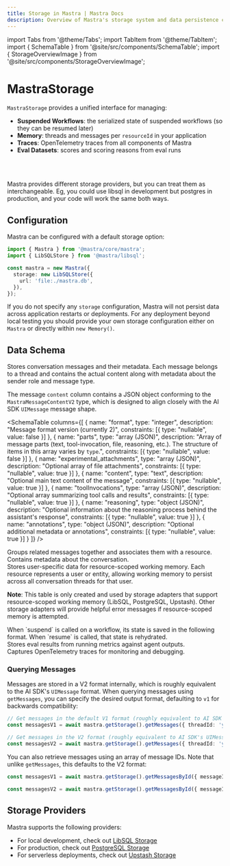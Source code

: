 ```yaml
---
title: Storage in Mastra | Mastra Docs
description: Overview of Mastra's storage system and data persistence capabilities.
---
```


import Tabs from '@theme/Tabs';
import TabItem from '@theme/TabItem';
import { SchemaTable } from '@site/src/components/SchemaTable';
import { StorageOverviewImage } from '@site/src/components/StorageOverviewImage';

# MastraStorage

`MastraStorage` provides a unified interface for managing:

- **Suspended Workflows**: the serialized state of suspended workflows (so they can be resumed later)
- **Memory**: threads and messages per `resourceId` in your application
- **Traces**: OpenTelemetry traces from all components of Mastra
- **Eval Datasets**: scores and scoring reasons from eval runs

<br />

<br />

<StorageOverviewImage />

Mastra provides different storage providers, but you can treat them as interchangeable. Eg, you could use libsql in development but postgres in production, and your code will work the same both ways.

## Configuration

Mastra can be configured with a default storage option:

```typescript copy
import { Mastra } from '@mastra/core/mastra';
import { LibSQLStore } from '@mastra/libsql';

const mastra = new Mastra({
  storage: new LibSQLStore({
    url: 'file:./mastra.db',
  }),
});
```

If you do not specify any `storage` configuration, Mastra will not persist data across application restarts or deployments. For any
deployment beyond local testing you should provide your own storage
configuration either on `Mastra` or directly within `new Memory()`.

## Data Schema

<Tabs>
  <TabItem value="messages" label="Messages">
Stores conversation messages and their metadata. Each message belongs to a thread and contains the actual content along with metadata about the sender role and message type.

<br />
<SchemaTable
  columns={[
    {
      name: "id",
      type: "uuidv4",
      description: "Unique identifier for the message (format: `xxxxxxxx-xxxx-xxxx-xxxx-xxxxxxxxxxxx`)",
      constraints: [
        { type: "primaryKey" },
        { type: "nullable", value: false }
      ]
    },
    {
      name: "thread_id",
      type: "uuidv4",
      description: "Parent thread reference",
      constraints: [
        { type: "foreignKey", value: "threads.id" },
        { type: "nullable", value: false }
      ]
    },
    {
      name: "resourceId",
      type: "uuidv4",
      description: "ID of the resource that owns this message",
      constraints: [
        { type: "nullable", value: true }
      ]
    },
    {
      name: "content",
      type: "text",
      description: "JSON of the message content in V2 format. Example: `{ format: 2, parts: [...] }`",
      constraints: [{ type: "nullable", value: false }]
    },
    {
      name: "role",
      type: "text",
      description: "Enum of `user | assistant`",
      constraints: [{ type: "nullable", value: false }]
    },
    {
      name: "createdAt",
      type: "timestamp",
      description: "Used for thread message ordering",
      constraints: [{ type: "nullable", value: false }]
    }
  ]}
/>

The message `content` column contains a JSON object conforming to the `MastraMessageContentV2` type, which is designed to align closely with the AI SDK `UIMessage` message shape.

<SchemaTable
columns={[
{
name: "format",
type: "integer",
description: "Message format version (currently 2)",
constraints: [{ type: "nullable", value: false }]
},
{
name: "parts",
type: "array (JSON)",
description: "Array of message parts (text, tool-invocation, file, reasoning, etc.). The structure of items in this array varies by `type`.",
constraints: [{ type: "nullable", value: false }]
},
{
name: "experimental_attachments",
type: "array (JSON)",
description: "Optional array of file attachments",
constraints: [{ type: "nullable", value: true }]
},
{
name: "content",
type: "text",
description: "Optional main text content of the message",
constraints: [{ type: "nullable", value: true }]
},
{
name: "toolInvocations",
type: "array (JSON)",
description: "Optional array summarizing tool calls and results",
constraints: [{ type: "nullable", value: true }]
},
{
name: "reasoning",
type: "object (JSON)",
description: "Optional information about the reasoning process behind the assistant's response",
constraints: [{ type: "nullable", value: true }]
},
{
name: "annotations",
type: "object (JSON)",
description: "Optional additional metadata or annotations",
constraints: [{ type: "nullable", value: true }]
}
]}
/>

</TabItem>

  <TabItem value="threads" label="Threads">
Groups related messages together and associates them with a resource. Contains metadata about the conversation.

<br />
<SchemaTable
  columns={[
    {
      name: "id",
      type: "uuidv4",
      description: "Unique identifier for the thread (format: `xxxxxxxx-xxxx-xxxx-xxxx-xxxxxxxxxxxx`)",
      constraints: [
        { type: "primaryKey" },
        { type: "nullable", value: false }
      ]
    },
    {
      name: "resourceId",
      type: "text",
      description: "Primary identifier of the external resource this thread is associated with. Used to group and retrieve related threads.",
      constraints: [{ type: "nullable", value: false }]
    },
    {
      name: "title",
      type: "text",
      description: "Title of the conversation thread",
      constraints: [{ type: "nullable", value: false }]
    },
    {
      name: "metadata",
      type: "text",
      description: "Custom thread metadata as stringified JSON. Example:",
      example: {
        category: "support",
        priority: 1
      }
    },
    {
      name: "createdAt",
      type: "timestamp",
      constraints: [{ type: "nullable", value: false }]
    },
    {
      name: "updatedAt",
      type: "timestamp",
      description: "Used for thread ordering history",
      constraints: [{ type: "nullable", value: false }]
    }
  ]}
/>

</TabItem>
  <TabItem value="resources" label="Resources">
Stores user-specific data for resource-scoped working memory. Each resource represents a user or entity, allowing working memory to persist across all conversation threads for that user.

<br />
<SchemaTable
  columns={[
    {
      name: "id",
      type: "text",
      description: "Resource identifier (user or entity ID) - same as resourceId used in threads and agent calls",
      constraints: [
        { type: "primaryKey" },
        { type: "nullable", value: false }
      ]
    },
    {
      name: "workingMemory",
      type: "text",
      description: "Persistent working memory data as Markdown text. Contains user profile, preferences, and contextual information that persists across conversation threads.",
      constraints: [{ type: "nullable", value: true }]
    },
    {
      name: "metadata",
      type: "jsonb",
      description: "Additional resource metadata as JSON. Example:",
      example: {
        preferences: { language: "en", timezone: "UTC" },
        tags: ["premium", "beta-user"]
      },
      constraints: [{ type: "nullable", value: true }]
    },
    {
      name: "createdAt",
      type: "timestamp",
      description: "When the resource record was first created",
      constraints: [{ type: "nullable", value: false }]
    },
    {
      name: "updatedAt",
      type: "timestamp",
      description: "When the working memory was last updated",
      constraints: [{ type: "nullable", value: false }]
    }
  ]}
/>

**Note**: This table is only created and used by storage adapters that support resource-scoped working memory (LibSQL, PostgreSQL, Upstash). Other storage adapters will provide helpful error messages if resource-scoped memory is attempted.

</TabItem>
  <TabItem value="workflows" label="Workflows">
When `suspend` is called on a workflow, its state is saved in the following format. When `resume` is called, that state is rehydrated.

<br />
<SchemaTable
  columns={[
    {
      name: "workflow_name",
      type: "text",
      description: "Name of the workflow",
      constraints: [{ type: "nullable", value: false }]
    },
    {
      name: "run_id",
      type: "uuidv4",
      description: "Unique identifier for the workflow execution. Used to track state across suspend/resume cycles (format: `xxxxxxxx-xxxx-xxxx-xxxx-xxxxxxxxxxxx`)",
      constraints: [{ type: "nullable", value: false }]
    },
    {
      name: "snapshot",
      type: "text",
      description: "Serialized workflow state as JSON. Example:",
      example: {
        value: { currentState: 'running' },
        context: {
          stepResults: {},
          attempts: {},
          triggerData: {}
        },
        activePaths: [],
        runId: '550e8400-e29b-41d4-a716-446655440000',
        timestamp: 1648176000000
      },
      constraints: [{ type: "nullable", value: false }]
    },
    {
      name: "createdAt",
      type: "timestamp",
      constraints: [{ type: "nullable", value: false }]
    },
    {
      name: "updatedAt",
      type: "timestamp",
      description: "Last modification time, used to track state changes during workflow execution",
      constraints: [{ type: "nullable", value: false }]
    }
  ]}
/>
  </TabItem>
  <TabItem value="eval-datasets" label="Eval Datasets">
Stores eval results from running metrics against agent outputs.

<br />
<SchemaTable
  columns={[
    {
      name: "input",
      type: "text",
      description: "Input provided to the agent",
      constraints: [{ type: "nullable", value: false }]
    },
    {
      name: "output",
      type: "text",
      description: "Output generated by the agent",
      constraints: [{ type: "nullable", value: false }]
    },
    {
      name: "result",
      type: "jsonb",
      description: "Eval result data that includes score and details. Example:",
      example: {
        score: 0.95,
        details: {
          reason: "Response accurately reflects source material",
          citations: ["page 1", "page 3"]
        }
      },
      constraints: [{ type: "nullable", value: false }]
    },
    {
      name: "agent_name",
      type: "text",
      constraints: [{ type: "nullable", value: false }]
    },
    {
      name: "metric_name",
      type: "text",
      description: "e.g Faithfulness, Hallucination, etc.",
      constraints: [{ type: "nullable", value: false }]
    },
    {
      name: "instructions",
      type: "text",
      description: "System prompt or instructions for the agent",
      constraints: [{ type: "nullable", value: false }]
    },
    {
      name: "test_info",
      type: "jsonb",
      description: "Additional test metadata and configuration",
      constraints: [{ type: "nullable", value: false }]
    },
    {
      name: "global_run_id",
      type: "uuidv4",
      description: "Groups related evaluation runs (e.g. all unit tests in a CI run)",
      constraints: [{ type: "nullable", value: false }]
    },
    {
      name: "run_id",
      type: "uuidv4",
      description: "Unique identifier for the run being evaluated (format: `xxxxxxxx-xxxx-xxxx-xxxx-xxxxxxxxxxxx`)",
      constraints: [{ type: "nullable", value: false }]
    },
    {
      name: "created_at",
      type: "timestamp",
      constraints: [{ type: "nullable", value: false }]
    }
  ]}
/>
  </TabItem>
  <TabItem value="captures-opentelemetry-traces-for-monitoring-and-de" label="Captures OpenTelemetry traces for monitoring and de">
Captures OpenTelemetry traces for monitoring and debugging.

<br />
<SchemaTable
  columns={[
    {
      name: "id",
      type: "text",
      description: "Unique trace identifier",
      constraints: [
        { type: "nullable", value: false },
        { type: "primaryKey" }
      ]
    },
    {
      name: "parentSpanId",
      type: "text",
      description: "ID of the parent span. Null if span is top level",
    },
    {
      name: "name",
      type: "text",
      description: "Hierarchical operation name (e.g. `workflow.myWorkflow.execute`, `http.request`, `database.query`)",
      constraints: [{ type: "nullable", value: false }],
    },
    {
      name: "traceId",
      type: "text",
      description: "Root trace identifier that groups related spans",
      constraints: [{ type: "nullable", value: false }]
    },
    {
      name: "scope",
      type: "text",
      description: "Library/package/service that created the span (e.g. `@mastra/core`, `express`, `pg`)",
      constraints: [{ type: "nullable", value: false }]
    },
    {
      name: "kind",
      type: "integer",
      description: "`INTERNAL` (0, within process), `CLIENT` (1, outgoing calls), `SERVER` (2, incoming calls), `PRODUCER` (3, async job creation), `CONSUMER` (4, async job processing)",
      constraints: [{ type: "nullable", value: false }]
    },
    {
      name: "attributes",
      type: "jsonb",
      description: "User defined key-value pairs that contain span metadata",
    },
    {
      name: "status",
      type: "jsonb",
      description: "JSON object with `code` (UNSET=0, ERROR=1, OK=2) and optional `message`. Example:",
      example: {
        code: 1,
        message: "HTTP request failed with status 500"
      }
    },
    {
      name: "events",
      type: "jsonb",
      description: "Time-stamped events that occurred during the span",
    },
    {
      name: "links",
      type: "jsonb",
      description: "Links to other related spans",
      },
    {
      name: "other",
      type: "text",
      description: "Additional OpenTelemetry span fields as stringified JSON. Example:",
      example: {
        droppedAttributesCount: 2,
        droppedEventsCount: 1,
        instrumentationLibrary: "@opentelemetry/instrumentation-http"
      }
    },
    {
      name: "startTime",
      type: "bigint",
      description: "Nanoseconds since Unix epoch when span started",
      constraints: [{ type: "nullable", value: false }]
    },
    {
      name: "endTime",
      type: "bigint",
      description: "Nanoseconds since Unix epoch when span ended",
      constraints: [{ type: "nullable", value: false }]
    },
    {
      name: "createdAt",
      type: "timestamp",
      constraints: [{ type: "nullable", value: false }]
    }
  ]}
/>
  </TabItem>
</Tabs>

### Querying Messages

Messages are stored in a V2 format internally, which is roughly equivalent to the AI SDK's `UIMessage` format. When querying messages using `getMessages`, you can specify the desired output format, defaulting to `v1` for backwards compatibility:

```typescript copy
// Get messages in the default V1 format (roughly equivalent to AI SDK's CoreMessage format)
const messagesV1 = await mastra.getStorage().getMessages({ threadId: 'your-thread-id' });

// Get messages in the V2 format (roughly equivalent to AI SDK's UIMessage format)
const messagesV2 = await mastra.getStorage().getMessages({ threadId: 'your-thread-id', format: 'v2' });
```

You can also retrieve messages using an array of message IDs. Note that unlike `getMessages`, this defaults to the V2 format:

```typescript copy
const messagesV1 = await mastra.getStorage().getMessagesById({ messageIds: messageIdArr, format: 'v1' });

const messagesV2 = await mastra.getStorage().getMessagesById({ messageIds: messageIdArr });
```

## Storage Providers

Mastra supports the following providers:

- For local development, check out [LibSQL Storage](../../reference/storage/libsql)
- For production, check out [PostgreSQL Storage](../../reference/storage/postgresql)
- For serverless deployments, check out [Upstash Storage](../../reference/storage/upstash)
